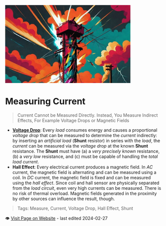 <img src="/assets/images/power.jpg" width="80%" height="80%" />

# Measuring Current

> Current Cannot be Measured Directly. Instead, You Measure Indirect Effects, For Example Voltage Drops or Magnetic Fields

* [**Voltage Drop**](Via%20Shunt): Every *load* consumes energy and causes a proportional *voltage drop* that can be measured to determine the *current* indirectly: by inserting an *artificial load* (**Shunt** resistor) in series with the *load*, the *current* can be measured via the *voltage drop* at the known **Shunt** resistance. The **Shunt** must have (a) a *very precisely known* resistance, (b) a *very low* resistance, and (c) must be capable of handling the *total load current*.
* **Hall Effect**: Every electrical current produces a magnetic field. In *AC* current, the magnetic field is alternating and can be measured using a coil. In *DC* current, the magnetic field is fixed and can be measured using the *hall effect*. Since coil and hall sensor are physically separated from the *load circuit*, even very high currents can be measured. There is no risk of thermal overload. Magnetic fields generated in the proximity by other sources can influence the result, though.

> Tags: Measure, Current, Voltage Drop, Hall Effect, Shunt

:eye:&nbsp;[Visit Page on Website](https://powershell.one/doneland_test/components/power/measuringcurrent?376991020426240854) - last edited 2024-02-27
